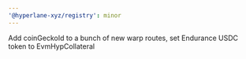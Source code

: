 ```yaml
---
'@hyperlane-xyz/registry': minor
---
```


Add coinGeckoId to a bunch of new warp routes, set Endurance USDC token to EvmHypCollateral
